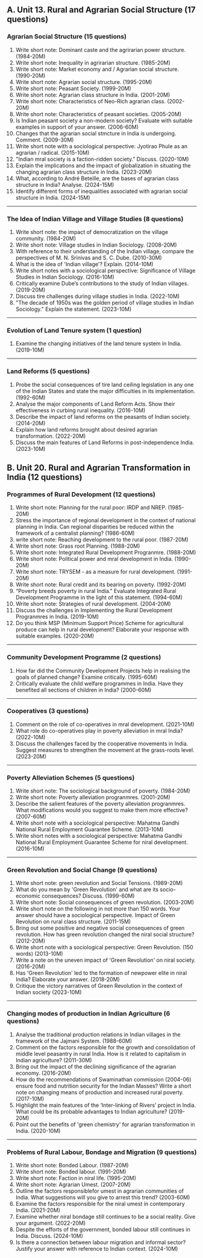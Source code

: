 
## A. Unit 13. Rural and Agrarian Social Structure (17 questions)

### Agrarian Social Structure (15 questions)
1. Write short note: Dominant caste and the agrirarian power structure. (1984-20M)
2. Write short note: Inequality in agrirarian structure. (1985-20M)
3. Write short note: Market economy and / Agrarian social structure. (1990-20M)
4. Write short note: Agrarian social structure. (1995-20M)
5. Write short note: Peasant Society. (1999-20M)
6. Write short note: Agrarian class structure in India. (2001-20M)
7. Write short note: Characteristics of Neo-Rich agrarian class. (2002-20M)
8. Write short note: Characteristics of peasant societies. (2005-20M)
9. Is Indian peasant society a non-modern society? Evaluate with suitable examples in support of your answer. (2006-60M)
10. Changes that the agrarian social stmcture in India is undergoing. Comment. (2009-30M)
11. Write short note with a sociological perspective: Jyotirao Phule as an agrarian / radical. (2015-10M)
12. "Indian mral society is a faction-ridden society." Discuss. (2020-10M)
13. Explain the implications and the impact of globalization in situating the changing agrarian class structure in India. (2023-20M)
14. What, according to André Beteille, are the bases of agrarian class structure in India? Analyse. (2024-15M)
15. Identify different forms of inequalities associated with agrarian social structure in India. (2024-15M)

---
### The Idea of Indian Village and Village Studies (8 questions)
1. Write short note: the impact of democratization on the village community. (1984-20M)
2. Write short note: Village studies in Indian Sociology. (2008-20M)
3. With reference to their understanding of the Indian village, compare the perspectives of M. N. Srinivas and S. C. Dube. (2010-30M)
4. What is the idea of 'Indian village'? Explain. (2014-10M)
5. Write short notes with a sociological perspective: Significance of Village Studies in Indian Sociology. (2016-10M)
6. Critically examine Dube’s contributions to the study of Indian villages. (2019-20M)
7. Discuss tire challenges during village studies in India. (2022-10M)
8. "The decade of 1950s was the golden period of village studies in Indian Sociology." Explain the statement. (2023-10M)

---
### Evolution of Land Tenure system (1 question)
1. Examine the changing initiatives of the land tenure system in India. (2019-10M)

---
### Land Reforms (5 questions)
1. Probe the social consequences of tire land ceiling legislation in any one of the Indian States and state the major difficulties in its implementation. (1992-60M)
2. Analyse the major components of Land Reform Acts. Show their effectiveness in curbing rural inequality. (2016-10M)
3. Describe the impact of land reforms on the peasants of Indian society. (2014-20M)
4. Explain how land reforms brought about desired agrarian transformation. (2022-20M)
5. Discuss the main features of Land Reforms in post-independence India. (2023-10M)

## B. Unit 20. Rural and Agrarian Transformation in India (12 questions)

### Programmes of Rural Development (12 questions)
1. Write short note: Planning for the rural poor: IRDP and NREP. (1985-20M)
2. Stress the importance of regional development in the context of national planning in India. Can regional disparities be reduced within the framework of a centralist planning? (1986-60M)
3. write short note: Reaching development to the rural poor. (1987-20M)
4. Write short note: Grass root Planning. (1988-20M)
5. Write short note: Integrated Rural Development Progranmre. (1988-20M)
6. Write short note: Political power and mral development in India. (1990-20M)
7. Write short note: TRYSEM - as a measure for rural development. (1991-20M)
8. Write short note: Rural credit and its bearing on poverty. (1992-20M)
9. “Poverty breeds poverty in rural India." Evaluate Integrated Rural Development Programme in the light of this statement. (1994-60M)
10. Write short note: Strategies of rural development. (2004-20M)
11. Discuss the challenges in Implementing the Rural Development Progranmres in India. (2019-10M)
12. Do you think MSP (Minimum Support Price) Scheme for agricultural produce can help in rural development? Elaborate your response with suitable examples. (2020-20M)

---
### Community Development Programme (2 questions)
1. How far did the Community Development Projects help in realising the goals of planned change? Examine critically. (1995-60M)
2. Critically evaluate the child welfare programmes in India. Have they benefited all sections of children in India? (2000-60M)

---
### Cooperatives (3 questions)
1. Comment on the role of co-operatives in mral development. (2021-10M)
2. What role do co-operatives play in poverty alleviation in mral India? (2022-10M)
3. Discuss the challenges faced by the cooperative movements in India. Suggest measures to strengthen the movement at the grass-roots level. (2023-20M)

---
### Poverty Alleviation Schemes (5 questions)
1. Write short note: The sociological background of poverty. (1984-20M)
2. Write short note: Poverty alleviation progranmres. (2001-20M)
3. Describe the salient features of the poverty alleviation progranmres. What modifications would you suggest to make them more effective? (2007-60M)
4. Write short note with a sociological perspective: Mahatma Gandhi National Rural Employment Guarantee Scheme. (2013-10M)
5. Write short notes with a sociological perspective: Mahatma Gandhi National Rural Employment Guarantee Scheme for niral development. (2016-10M)

---
### Green Revolution and Social Change (9 questions)
1. Write short note: green revolution and Social Tensions. (1989-20M)
2. What do you mean by 'Green Revolution' and what are its socio-economic consequences? Discuss. (1999-60M)
3. Write short note: Social consequences of green revolution. (2003-20M)
4. Write short note on the following in not more than 150 words. Your answer should have a sociological perspective. Impact of Green Revolution on rural class structure. (2011-15M)
5. Bring out some positive and negative social consequences of green revolution. How has green revolution changed the niral social structure? (2012-20M)
6. Write short note with a sociological perspective: Green Revolution. (150 words) (2013-10M)
7. Write a note on the uneven impact of 'Green Revolution' on niral society. (2016-20M)
8. Has 'Green Revolution' led to the formation of newpower elite in niral India? Elaborate your answer. (2018-20M)
9. Critique the victory narratives of Green Revolution in the context of Indian society (2023-10M)

---
### Changing modes of production in Indian Agriculture (6 questions)
1. Analyse the traditional production relations in Indian villages in the framework of the Jajmani System. (1988-60M)
2. Comment on the factors responsible for the growth and consolidation of middle level peasantry in rural India. How is it related to capitalism in Indian agriculture? (2011-30M)
3. Bring out the impact of the declining significance of the agrarian economy. (2016-20M)
4. How do the recommendations of Swaminathan commission (2004-06) ensure food and nutrition security for the Indian Masses? Write a short note on changing means of production and increased rural poverty. (2017-10M)
5. Highlight the main features of the ‘Inter-linking of Rivers’ project in India. What could be its probable advantages to Indian agriculture? (2019-20M)
6. Point out the benefits of 'green chemistry' for agrarian transformation in India. (2020-10M)

---
### Problems of Rural Labour, Bondage and Migration (9 questions)
1. Write short note: Bonded Labour. (1987-20M)
2. Write short note: Bonded labour. (1991-20M)
3. Write short note: Faction in niral life. (1995-20M)
4. Write short note: Agrarian Umest. (2007-20M)
5. Outline the factors responsiblefor umest in agrarian communities of India. What suggestions will you give to arrest this trend? (2003-60M)
6. Examine the factors responsible for the niral umest in contemporary India. (2021-20M)
7. Examine whether niral bondage still continues to be a social reality. Give your argument. (2022-20M)
8. Despite the efforts of the government, bonded labour still continues in India. Discuss. (2024-10M)
9. Is there a connection between labour migration and informal sector? Justify your answer with reference to Indian context. (2024-10M)